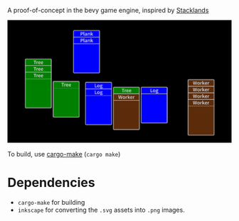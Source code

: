 A proof-of-concept in the bevy game engine, inspired by [Stacklands](https://store.steampowered.com/app/1948280/Stacklands/)

![Screenshot of the cards](screenshots/screenshot.png)

To build, use [cargo-make](https://github.com/sagiegurari/cargo-make) (`cargo make`)

# Dependencies
- `cargo-make` for building
- `inkscape` for converting the `.svg` assets into `.png` images.